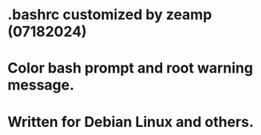 # .bashrc customized by zeamp (07182024)
# Color bash prompt and root warning message.
# Written for Debian Linux and others.
